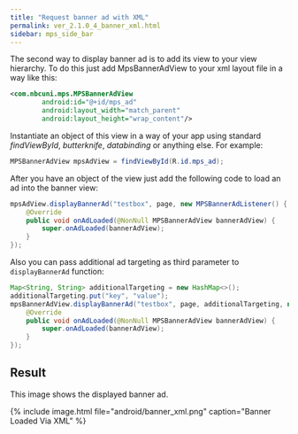 ```yaml
---
title: "Request banner ad with XML"
permalink: ver_2.1.0_4_banner_xml.html
sidebar: mps_side_bar
---
```

The second way to display banner ad is to add its view to your view hierarchy. To do this just add MpsBannerAdView to your xml layout file in a way like this:

```xml
<com.nbcuni.mps.MPSBannerAdView
   		android:id="@+id/mps_ad"
		android:layout_width="match_parent"
		android:layout_height="wrap_content"/>
```

Instantiate an object of this view in a way of your app using standard *findViewById*, *butterknife*, *databinding* or anything else. For example:

```java
MPSBannerAdView mpsAdView = findViewById(R.id.mps_ad);
```

After you have an object of the view just add the following code to load an ad into the banner view:

```java
mpsAdView.displayBannerAd("testbox", page, new MPSBannerAdListener() {
    @Override
    public void onAdLoaded(@NonNull MPSBannerAdView bannerAdView) {
        super.onAdLoaded(bannerAdView);
    }
});
```

Also you can pass additional ad targeting as third parameter to `displayBannerAd` function:

```java
Map<String, String> additionalTargeting = new HashMap<>();
additionalTargeting.put("key", "value");
mpsBannerAdView.displayBannerAd("testbox", page, additionalTargeting, new MPSBannerAdListener() {
    @Override
    public void onAdLoaded(@NonNull MPSBannerAdView bannerAdView) {
        super.onAdLoaded(bannerAdView);
    }
});
```

## Result

This image shows the displayed banner ad.

{% include image.html file="android/banner_xml.png" caption="Banner Loaded Via XML" %}
